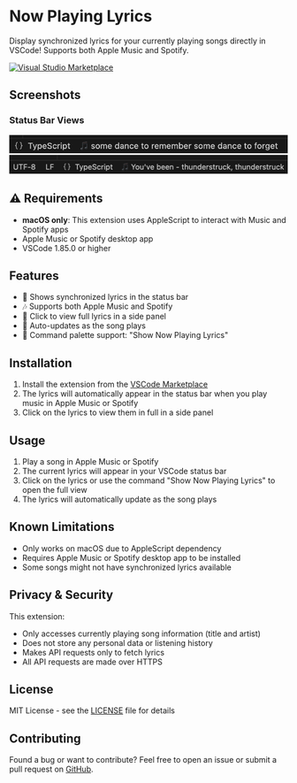 # Now Playing Lyrics

Display synchronized lyrics for your currently playing songs directly in VSCode! Supports both Apple Music and Spotify.

[![Visual Studio Marketplace](https://img.shields.io/visual-studio-marketplace/v/maniyadv.now-playing-lyrics)](https://marketplace.visualstudio.com/items?itemName=maniyadv.now-playing-lyrics)

## Screenshots

### Status Bar Views
![Status Bar View 1](images/demo/screenshot1.png)
![Status Bar View 2](images/demo/screenshot2.png)


## ⚠️ Requirements

- **macOS only**: This extension uses AppleScript to interact with Music and Spotify apps
- Apple Music or Spotify desktop app
- VSCode 1.85.0 or higher

## Features

- 🎵 Shows synchronized lyrics in the status bar
- 🎶 Supports both Apple Music and Spotify
- 📝 Click to view full lyrics in a side panel
- 🔄 Auto-updates as the song plays
- 🎯 Command palette support: "Show Now Playing Lyrics"

## Installation

1. Install the extension from the [VSCode Marketplace](https://marketplace.visualstudio.com/items?itemName=maniyadv.now-playing-lyrics)
2. The lyrics will automatically appear in the status bar when you play music in Apple Music or Spotify
3. Click on the lyrics to view them in full in a side panel

## Usage

1. Play a song in Apple Music or Spotify
2. The current lyrics will appear in your VSCode status bar
3. Click on the lyrics or use the command "Show Now Playing Lyrics" to open the full view
4. The lyrics will automatically update as the song plays

## Known Limitations

- Only works on macOS due to AppleScript dependency
- Requires Apple Music or Spotify desktop app to be installed
- Some songs might not have synchronized lyrics available

## Privacy & Security

This extension:
- Only accesses currently playing song information (title and artist)
- Does not store any personal data or listening history
- Makes API requests only to fetch lyrics
- All API requests are made over HTTPS

## License

MIT License - see the [LICENSE](LICENSE) file for details

## Contributing

Found a bug or want to contribute? Feel free to open an issue or submit a pull request on [GitHub](https://github.com/maniyadv/vscode-now-playing-lyrics).
